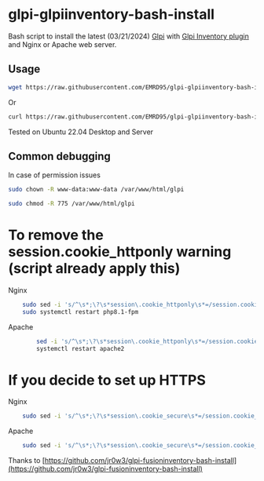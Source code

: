 # glpi-glpiinventory-bash-install
Bash script to install the latest (03/21/2024) [Glpi](https://github.com/glpi-project/glpi/releases) with [Glpi Inventory plugin](https://github.com/glpi-project/glpi-inventory-plugin/releases) and Nginx or Apache web server.

## Usage

```bash
wget https://raw.githubusercontent.com/EMRD95/glpi-glpiinventory-bash-install/main/glpi.sh && sudo bash glpi.sh
```
Or
```bash
curl https://raw.githubusercontent.com/EMRD95/glpi-glpiinventory-bash-install/main/glpi.sh && sudo bash glpi.sh
```

Tested on Ubuntu 22.04 Desktop and Server

## Common debugging

In case of permission issues

```bash
sudo chown -R www-data:www-data /var/www/html/glpi
```
```bash
sudo chmod -R 775 /var/www/html/glpi
```
# To remove the session.cookie_httponly warning (script already apply this)

Nginx
```bash
    sudo sed -i 's/^\s*;\?\s*session\.cookie_httponly\s*=/session.cookie_httponly = On/' /etc/php/8.1/fpm/php.ini &&
    sudo systemctl restart php8.1-fpm
```
Apache
```bash
        sed -i 's/^\s*;\?\s*session\.cookie_httponly\s*=/session.cookie_httponly = On/' /etc/php/8.1/apache2/php.ini &&
        systemctl restart apache2
```
# If you decide to set up HTTPS
Nginx
```bash
    sudo sed -i 's/^\s*;\?\s*session\.cookie_secure\s*=/session.cookie_secure = On/' /etc/php/8.1/fpm/php.ini
```
Apache
```bash
    sudo sed -i 's/^\s*;\?\s*session\.cookie_secure\s*=/session.cookie_secure = On/' /etc/php/8.1/apache2/php.ini
```

Thanks to [https://github.com/jr0w3/glpi-fusioninventory-bash-install](https://github.com/jr0w3/glpi-fusioninventory-bash-install)

